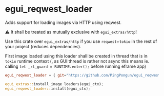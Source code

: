 # egui_reqwest_loader

Adds support for loading images via HTTP using reqwest.

⚠ It shall be treated as mutually exclusive with `egui_extras/http`!

Use this crate over `egui_extras/http` if you use `reqwest`+`tokio` in the rest of your project (reduces dependencies).

First image loaded using this loader shall be created in thread that is in `tokio` runtime context
(, as GUI thread is rather not async this means ie. calling `let _rt_guard = RUNTIME.enter();` before running eframe app)

```toml
egui_reqwest_loader = { git="https://github.com/PingPongun/egui_reqwest_loader.git" }
```

```rs
egui_extras::install_image_loaders(egui_ctx);
egui_reqwest_loader::install(egui_ctx);
```

